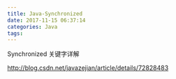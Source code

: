 ```yaml
---
title: Java-Synchronized
date: 2017-11-15 06:37:14
categories: Java
tags:
---
```


Synchronized 关键字详解

http://blog.csdn.net/javazejian/article/details/72828483
